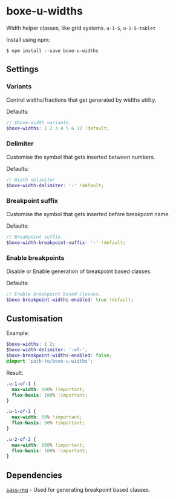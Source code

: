 # boxe-u-widths

Width helper classes, like grid systems. `u-1-5`, `u-1-5-tablet`

Install using npm:

```
$ npm install --save boxe-u-widths
```

## Settings

### Variants
Control widths/fractions that get generated by widths utility.

Defaults:
```scss
// $boxe-width variants.
$boxe-widths: 1 2 3 4 5 6 12 !default;
```

### Delimiter
Customise the symbol that gets inserted between numbers.

Defaults:
```scss
// Width delimiter
$boxe-width-delimiter: '-' !default;
```

### Breakpoint suffix
Customise the symbol that gets inserted before breakpoint name.

Defaults:
```scss
// Breakpoint suffix.
$boxe-width-breakpoint-suffix: '-' !default;
```

### Enable breakpoints
Disable or Enable generation of breakpoint based classes.

Defaults:
```scss
// Enable breakpoint based classes.
$boxe-breakpoint-widths-enabled: true !default;
```

## Customisation

Example:
```scss
$boxe-widths: 1 2;
$boxe-width-delimiter: '-of-';
$boxe-breakpoint-widths-enabled: false;
@import 'path-to/boxe-u-widths';
```
Result:
```css
.u-1-of-1 {
  max-width: 100% !important;
  flex-basis: 100% !important;
}

.u-1-of-2 {
  max-width: 50% !important;
  flex-basis: 50% !important;
}

.u-2-of-2 {
  max-width: 100% !important;
  flex-basis: 100% !important;
}
```

## Dependencies

[sass-mq](https://github.com/sass-mq/sass-mq) - Used for generating breakpoint based classes.
